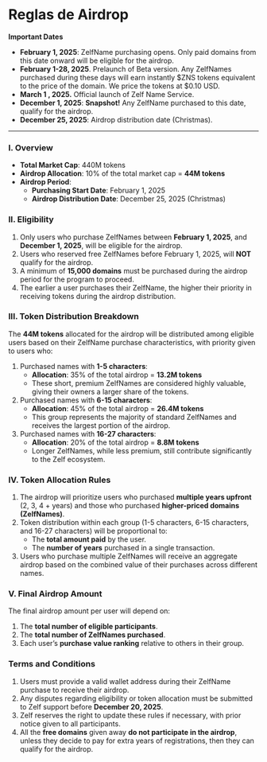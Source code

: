 # Reglas de Airdrop

**Important Dates**

* **February 1, 2025**: ZelfName purchasing opens. Only paid domains from this date onward will be eligible for the airdrop.&#x20;
* **February 1-28, 2025**. Prelaunch of Beta version. Any ZelfNames purchased during these days will earn instantly $ZNS tokens equivalent to the price of the domain. We price the tokens at $0.10 USD.
* **March 1 , 2025.** Official launch of Zelf Name Service.
* **December 1, 2025**: **Snapshot!** Any ZelfName purchased to this date, qualify for the airdrop.
* **December 25, 2025**: Airdrop distribution date (Christmas).

***

### **I. Overview**

* **Total Market Cap**: 440M tokens
* **Airdrop Allocation**: 10% of the total market cap = **44M tokens**
* **Airdrop Period**:
  * **Purchasing Start Date**: February 1, 2025
  * **Airdrop Distribution Date**: December 25, 2025 (Christmas)

### **II. Eligibility**

1. Only users who purchase ZelfNames between **February 1, 2025**, and **December 1, 2025**, will be eligible for the airdrop.
2. Users who reserved free ZelfNames before February 1, 2025, will **NOT** qualify for the airdrop.
3. A minimum of **15,000 domains** must be purchased during the airdrop period for the program to proceed.
4. The earlier a user purchases their ZelfName, the higher their priority in receiving tokens during the airdrop distribution.

### **III. Token Distribution Breakdown**

The **44M tokens** allocated for the airdrop will be distributed among eligible users based on their ZelfName purchase characteristics, with priority given to users who:

1. Purchased names with **1-5 characters**:
   * **Allocation**: 35% of the total airdrop = **13.2M tokens**
   * These short, premium ZelfNames are considered highly valuable, giving their owners a larger share of the tokens.
2. Purchased names with **6-15 characters**:
   * **Allocation**: 45% of the total airdrop = **26.4M tokens**
   * This group represents the majority of standard ZelfNames and receives the largest portion of the airdrop.
3. Purchased names with **16-27 characters**:
   * **Allocation**: 20% of the total airdrop = **8.8M tokens**
   * Longer ZelfNames, while less premium, still contribute significantly to the Zelf ecosystem.

### **IV. Token Allocation Rules**

1. The airdrop will prioritize users who purchased **multiple years upfront** (2, 3, 4 + years) and those who purchased **higher-priced domains (ZelfNames)**.
2. Token distribution within each group (1-5 characters, 6-15 characters, and 16-27 characters) will be proportional to:
   * The **total amount paid** by the user.
   * The **number of years** purchased in a single transaction.
3. Users who purchase multiple ZelfNames will receive an aggregate airdrop based on the combined value of their purchases across different names.

### **V. Final Airdrop Amount**

The final airdrop amount per user will depend on:

1. The **total number of eligible participants**.
2. The **total number of ZelfNames purchased**.
3. Each user’s **purchase value ranking** relative to others in their group.

### **Terms and Conditions**

1. Users must provide a valid wallet address during their ZelfName purchase to receive their airdrop.
2. Any disputes regarding eligibility or token allocation must be submitted to Zelf support before **December 20, 2025**.
3. Zelf reserves the right to update these rules if necessary, with prior notice given to all participants.
4. All the **free domains** given away **do not participate in the airdrop**, unless they decide to pay for extra years  of registrations, then they can qualify for the airdrop.&#x20;

